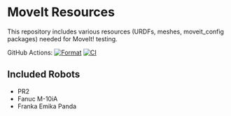 MoveIt Resources
================

This repository includes various resources (URDFs, meshes, moveit_config packages) needed for MoveIt! testing.

GitHub Actions: [![Format](https://github.com/ros-planning/moveit_resources/actions/workflows/format.yaml/badge.svg?branch=melodic-devel)](https://github.com/ros-planning/moveit_resources/actions/workflows/format.yaml?branch=melodic-devel) [![CI](https://github.com/ros-planning/moveit_resources/actions/workflows/ci.yaml/badge.svg?branch=melodic-devel)](https://github.com/ros-planning/moveit_resources/actions/workflows/ci.yaml?branch=melodic-devel)

## Included Robots

- PR2
- Fanuc M-10iA
- Franka Emika Panda
